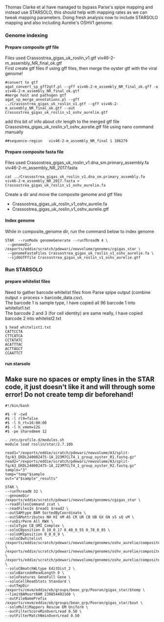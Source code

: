 Thomas Clarke et al have managed to bypass Parse's spipe mapping and instead use STARSOLO, this should help with mapping rates as we can tweak mapping parameters.
Doing fresh analysis now to include STARSOLO mapping and also including Aurelie's OSHV1 genome.

### Genome indexing
#### Prepare composite gtf file
Files used
Crassostrea_gigas_uk_roslin_v1.gtf
viv46-2-m_assembly_NR_final_ok.gtf  
First create gtf files if using gff files, then merge the oyster gtf with the viral genome!  
 ```
#convert to gtf
agat_convert_sp_gff2gtf.pl --gff viv46-2-m_assembly_NR_final_ok.gff -o viv46-2-m_assembly_NR_final_ok.gtf
#merge host and pathogen gtf
agat_sp_merge_annotations.pl --gff ../Crassostrea_gigas_uk_roslin_v1.gtf --gff viv46-2-m_assembly_NR_final_ok.gtf --out Crassostrea_gigas_uk_roslin_v1_oshv_aurelie.gtf
```
add this bit of info about chr length to the merged gtf file Crassostrea_gigas_uk_roslin_v1_oshv_aurelie.gtf file using nano command manually
```
##sequence-region   viv46-2-m_assembly_NR_final 1 186279
```

#### Prepare composite fasta file
Files used
Crassostrea_gigas_uk_roslin_v1.dna_sm.primary_assembly.fa
viv46-2-m_assembly_NR_2017.fasta

```
cat ../Crassostrea_gigas_uk_roslin_v1.dna_sm.primary_assembly.fa viv46-2-m_assembly_NR_2017.fasta > Crassostrea_gigas_uk_roslin_v1_oshv_aurelie.fa
```
Create a dir and move the composite genome and gtf files  
- Crassostrea_gigas_uk_roslin_v1_oshv_aurelie.fa
- Crassostrea_gigas_uk_roslin_v1_oshv_aurelie.gtf

#### Index genome
While in composite_genome dir, run the command below to index genome
```
STAR  --runMode genomeGenerate --runThreadN 4 \
 --genomeDir /exports/eddie/scratch/pdewari/newvolume/genomes/cgigas_star \
 --genomeFastaFiles Crassostrea_gigas_uk_roslin_v1_oshv_aurelie.fa \
 --sjdbGTFfile Crassostrea_gigas_uk_roslin_v1_oshv_aurelie.gtf
```


### Run STARSOLO

#### prepare whitelist files
Need to gather barcode whitelist files from Parse spipe output (combine output > process > barcode_data.csv).  
The barcode 1 is sample type, I have copied all 96 barcode 1 into whitelist1.txt  
The barcode 2 and 3 (for cell identity) are same really, I have copied barcode 2 into whitelist2.txt

```
$ head whitelist1.txt
CATTCCTA
CTTCATCA
CCTATATC
ACATTTAC
ACTTAGCT
CCAATTCT
```
#### run starsolo
## Make sure no spaces or empty lines in the STAR code, it just doesn't like it and will through some error! Do not create temp dir beforehand!

```
#!/bin/bash

#$ -V -cwd
#$ -l rl9=false
#$ -l h_rt=16:00:00
#$ -l h_vmem=12G
#$ -pe sharedmem 12

. /etc/profile.d/modules.sh
module load roslin/star/2.7.10b

read1="/exports/eddie/scratch/pdewari/newvolume/A3/split-fq/A3_EKDL240002475-1A_223M7CLT4_1_group_oyster_R1.fastq.gz"
read2="/exports/eddie/scratch/pdewari/newvolume/A3/split-fq/A3_EKDL240002475-1A_223M7CLT4_1_group_oyster_R2.fastq.gz"
sample="3"
temp="temp"$sample
out="a"$sample"_results"

STAR \
--runThreadN 32 \
--genomeDir /exports/eddie/scratch/pdewari/newvolume/genomes/cgigas_star \
--readFilesCommand zcat \
--readFilesIn $read1 $read2 \
--outSAMtype BAM SortedByCoordinate \
--outSAMattributes NH HI nM AS CR UR CB UB GX GN sS sQ sM \
--runDirPerm All_RWX \
--soloType CB_UMI_Complex \
--soloCBposition 0_10_0_17 0_48_0_55 0_78_0_85 \
--soloUMIposition 0_0_0_9 \
--soloCBwhitelist /exports/eddie/scratch/pdewari/newvolume/genomes/oshv_aurelie/composite_genome/whitelist2.txt \
/exports/eddie/scratch/pdewari/newvolume/genomes/oshv_aurelie/composite_genome/whitelist2.txt \
/exports/eddie/scratch/pdewari/newvolume/genomes/oshv_aurelie/composite_genome/whitelist1.txt \
--soloCBmatchWLtype EditDist_2 \
--soloBarcodeReadLength 0 \
--soloFeatures GeneFull Gene \
--soloCellReadStats Standard \
--outTmpDir /exports/cmvm/eddie/eb/groups/bean_grp/Pooran/gigas_star/$temp \
--limitBAMsortRAM 230854492160 \
--outFileNamePrefix /exports/cmvm/eddie/eb/groups/bean_grp/Pooran/gigas_star/$out \
--soloMultiMappers Rescue EM Uniform \
--outFilterScoreMinOverLread 0.50 \
--outFilterMatchNminOverLread 0.50

```
